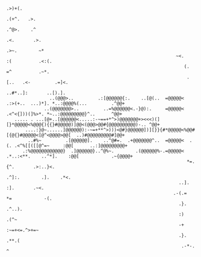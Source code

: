 <p style="text-align:center;">
                                                                                                                                    
                                                                                                                                    
                                                                                                                                    
                                                                                          .>)+(.                                    
                                                                                      .(+^.   .>.                                   
                                                                                     .^@>.    .^                                    
                                                                                    .<.       .>.                                   
                                                                                  .>~.        ~*                                    
                                                                   ~<.           :(          .<:(.                                  
                                                                      (.        =^          .~*.                                    
                                                                       .[..   .<-         .=]<.                                     
                                                                        ..#*..]:       ..[).].                                      
                    ..(@@@>..         .:[@@@@@@{:.    ..[@(..  =@@@@@<    .:>(+..  ...)*]. *..:@@@@%(...         .^@@+              
                  ..(@@@@@@@>..         ..=%@@@@@@<.-}@):.     =@@@@@<     .<^<{]))(]%>*. *~..:@@@@@@@@@}^..      ^@@+              
       ..... . ...[@+..[@@@@@@<.....:-~==+*^>)@@@@@@@+><<<)(][}*@@@@@<%@@@{){{}#@@@@@)]@@<(@@@>@@#{@@@@@@@@@@)-.. ^@@+              
           ....:}@~......]@@@@@@):-~=+**^>)))<@#}@@@@@@])][}}{#*@@@@@<%@@#[{@{}#@@@@@<[@^<@@@@>@@[  ..)#@@@@@@@@@#]@@+              
            ..#%~         .[@@@@@@].    ..^@#=.  .+@@@@@@@^..  =@@@@@<  .(. .<^%[[([[@^=~     :@@[      ..:]@@@@@@@@@+              
          .:%@@@@@@@@@@@@}  .]@@@@@@}..^@%~.        .(@@@@@@%-.=@@@@@< .*..:<**.    ..^*].    :@@[            .~{@@@@+              
                                                                       *=.{^.       .>:..}<.                                        
                                                                      .^]:.        .].    .*<.                                      
                                                                    ..].          :].       .~<.                                    
                                                                  .-(.=          *=            -(.                                  
                                                                    .}.     .^..).                                                  
                                                                    :)      .(^~                                                    
                                                                    -+ :~=+<=.^>+=~                                                 
                                                                    .}.  .**.(                                                      
                                                                     .-*-.   ^                                                      
                                                                                                                                    
                                                                                                                                    
                                                                                                                                    

</p>
